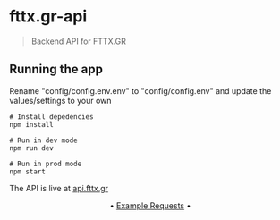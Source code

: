# fttx.gr-api

> Backend API for FTTX.GR

## Running the app

Rename "config/config.env.env" to "config/config.env" and update the values/settings to your own

```
# Install depedencies
npm install

# Run in dev mode
npm run dev

# Run in prod mode
npm start
```

The API is live at [api.fttx.gr](https://api.fttx.gr)

<p align="center">
    • <a href="https://github.com/fttx-gr/fttx-api/wiki" target="_blank">Example Requests</a> •
</p>
